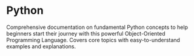 # Python
Comprehensive documentation on fundamental Python concepts to help beginners start their journey with this powerful Object-Oriented Programming Language. Covers core topics with easy-to-understand examples and explanations.
